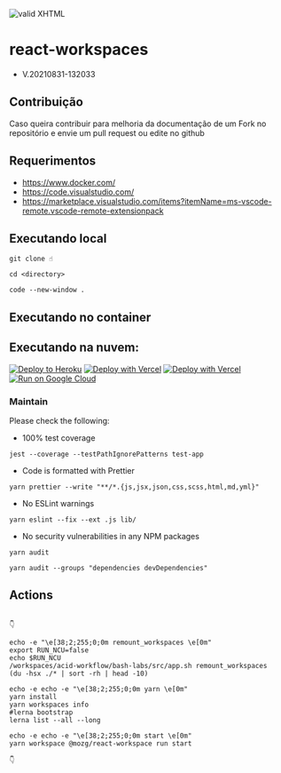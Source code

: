 [checkmark]: https://raw.githubusercontent.com/mozgbrasil/mozgbrasil.github.io/master/assets/images/logos/logo_32_32.png "MOZG"

![valid XHTML][checkmark]

# react-workspaces

- V.20210831-132033

## Contribuição

Caso queira contribuir para melhoria da documentação de um Fork no repositório e envie um pull request ou edite no github

## Requerimentos

- https://www.docker.com/
- https://code.visualstudio.com/
- https://marketplace.visualstudio.com/items?itemName=ms-vscode-remote.vscode-remote-extensionpack

## Executando local

```
git clone ☝️

cd <directory>

code --new-window .
```

## Executando no container

## Executando na nuvem:

[![Deploy to Heroku](https://www.herokucdn.com/deploy/button.svg)](https://heroku.com/deploy?template=https://github.com/mozgbrasil/acid-workspaces) [![Deploy with Vercel](https://vercel.com/button)](https://vercel.com/new/git/external?repository-url=https://github.com/mozgbrasil/acid-workspaces) [![Deploy with Vercel](https://www.netlify.com/img/deploy/button.svg)](https://app.netlify.com/start/deploy?repository=https://github.com/mozgbrasil/acid-workspaces) [![Run on Google Cloud](https://deploy.cloud.run/button.svg)](https://deploy.cloud.run?git_repo=https://github.com/mozgbrasil/acid-workspaces)

### Maintain

Please check the following:

- 100% test coverage

```
jest --coverage --testPathIgnorePatterns test-app
```

- Code is formatted with Prettier

```
yarn prettier --write "**/*.{js,jsx,json,css,scss,html,md,yml}"
```

- No ESLint warnings

```
yarn eslint --fix --ext .js lib/
```

- No security vulnerabilities in any NPM packages

```
yarn audit

yarn audit --groups "dependencies devDependencies"
```

## Actions

```

👇️

echo -e "\e[38;2;255;0;0m remount_workspaces \e[0m"
export RUN_NCU=false
echo $RUN_NCU
/workspaces/acid-workflow/bash-labs/src/app.sh remount_workspaces
(du -hsx ./* | sort -rh | head -10)

echo -e echo -e "\e[38;2;255;0;0m yarn \e[0m"
yarn install
yarn workspaces info
#lerna bootstrap
lerna list --all --long

echo -e echo -e "\e[38;2;255;0;0m start \e[0m"
yarn workspace @mozg/react-workspace run start

👇️


```
